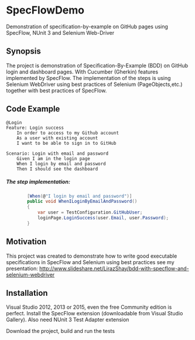 # SpecFlowDemo
Demonstration of specification-by-example on GitHub pages using SpecFlow, NUnit 3 and Selenium Web-Driver

## Synopsis

The project is demonstration of Specification-By-Example (BDD) on GitHub login and dashboard pages. With Cucumber (Gherkin) features implemented by SpecFlow. The implementation of the steps is using Selenium WebDriver using best practices of Selenium (PageObjects,etc.) together with best practices of SpecFlow.

## Code Example
```Gherkin
@Login
Feature: Login success
	In order to access to my Github account
	As a user with existing account
	I want to be able to sign in to GitHub 
  
Scenario: Login with email and password
	Given I am in the login page
	When I login by email and password
	Then I should see the dashboard
```
##### The step implementation:
```C#
        [When(@"I login by email and password")]
        public void WhenILoginByEmailAndPassword()
        {
            var user = TestConfiguration.GitHubUser;
            loginPage.LoginSuccess(user.Email, user.Password);
        }
```

## Motivation

This project was created to demonstrate how to write good executable specifications in SpecFlow and Selenium using best practices
see my presentation:
http://www.slideshare.net/LirazShay/bdd-with-specflow-and-selenium-webdriver

## Installation

Visual Studio 2012, 2013 or 2015, even the free Community edition is perfect. Install the SpecFlow extension (downloadable from Visual Studio Gallery).
Also need NUnit 3 Test Adapter extension

Download the project, build and run the tests
